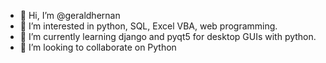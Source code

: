 - 👋 Hi, I’m @geraldhernan
- 👀 I’m interested in python, SQL, Excel VBA, web programming.
- 🌱 I’m currently learning django and pyqt5 for desktop GUIs with python.
- 💞️ I’m looking to collaborate on Python

<!---
geraldhernan/geraldhernan is a ✨ special ✨ repository because its `README.md` (this file) appears on your GitHub profile.
You can click the Preview link to take a look at your changes.
--->
